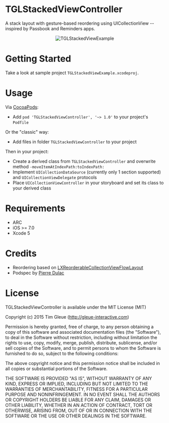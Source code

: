 TGLStackedViewController
========================

A stack layout with gesture-based reordering using UICollectionView -- inspired by Passbook and Reminders apps.

<p align="center">
<img src="https://raw.github.com/gleue/TGLStackedViewController/master/Screenshots/TGLStackedViewExample.gif" alt="TGLStackedViewExample" title="TGLStackedViewExample">
</p>

Getting Started
===============

Take a look at sample project `TGLStackedViewExample.xcodeproj`.

Usage
=====

Via [CocoaPods](http://cocoapods.org):

* Add `pod 'TGLStackedViewController', '~> 1.0'` to your project's `Podfile`

Or the "classic" way:

* Add files in folder `TGLStackedViewController` to your project

Then in your project:

* Create a derived class from `TGLStackedViewController` and overwrite method `-moveItemAtIndexPath:toIndexPath:`
* Implement `UICollectionDataSource` (currently only 1 section supported) and `UICollectionViewDelegate` protocols
* Place `UICollectionViewController` in your storyboard and set its class to your derived class

Requirements
============

* ARC
* iOS >= 7.0
* Xcode 5

Credits
=======

- Reordering based on [LXReorderableCollectionViewFlowLayout](https://github.com/lxcid/LXReorderableCollectionViewFlowLayout)
- Podspec by [Pierre Dulac](https://github.com/dulaccc)

License
=======

TGLStackedViewController is available under the MIT License (MIT)

Copyright (c) 2015 Tim Gleue (http://gleue-interactive.com)

Permission is hereby granted, free of charge, to any person obtaining a copy
of this software and associated documentation files (the "Software"), to deal
in the Software without restriction, including without limitation the rights
to use, copy, modify, merge, publish, distribute, sublicense, and/or sell
copies of the Software, and to permit persons to whom the Software is
furnished to do so, subject to the following conditions:

The above copyright notice and this permission notice shall be included in
all copies or substantial portions of the Software.

THE SOFTWARE IS PROVIDED "AS IS", WITHOUT WARRANTY OF ANY KIND, EXPRESS OR
IMPLIED, INCLUDING BUT NOT LIMITED TO THE WARRANTIES OF MERCHANTABILITY,
FITNESS FOR A PARTICULAR PURPOSE AND NONINFRINGEMENT. IN NO EVENT SHALL THE
AUTHORS OR COPYRIGHT HOLDERS BE LIABLE FOR ANY CLAIM, DAMAGES OR OTHER
LIABILITY, WHETHER IN AN ACTION OF CONTRACT, TORT OR OTHERWISE, ARISING FROM,
OUT OF OR IN CONNECTION WITH THE SOFTWARE OR THE USE OR OTHER DEALINGS IN
THE SOFTWARE.
